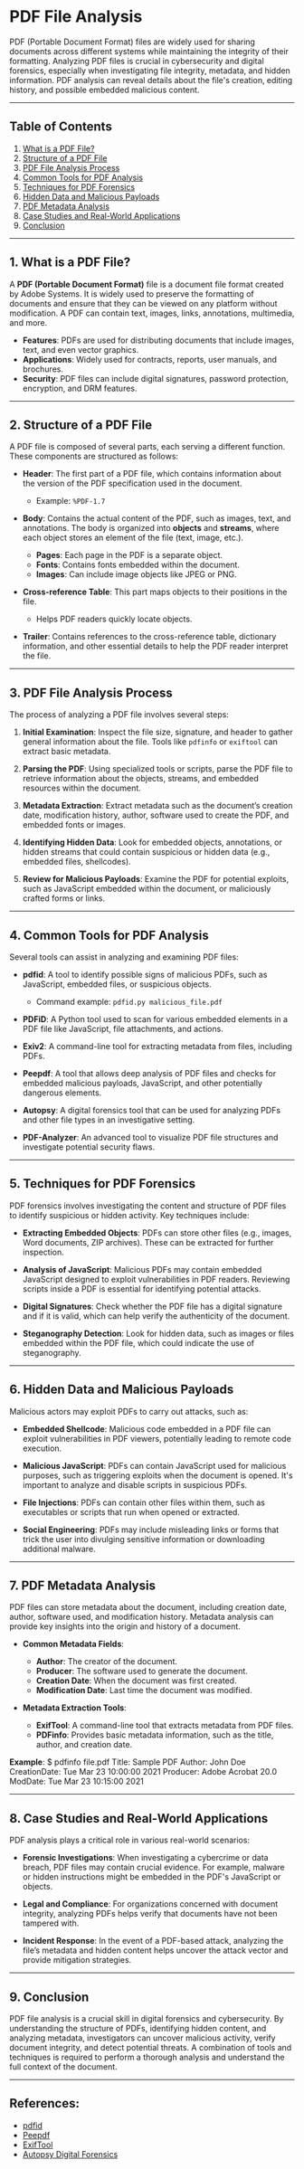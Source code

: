 # PDF File Analysis

PDF (Portable Document Format) files are widely used for sharing documents across different systems while maintaining the integrity of their formatting. Analyzing PDF files is crucial in cybersecurity and digital forensics, especially when investigating file integrity, metadata, and hidden information. PDF analysis can reveal details about the file's creation, editing history, and possible embedded malicious content.

---

## Table of Contents
1. [What is a PDF File?](#what-is-a-pdf-file)
2. [Structure of a PDF File](#structure-of-a-pdf-file)
3. [PDF File Analysis Process](#pdf-file-analysis-process)
4. [Common Tools for PDF Analysis](#common-tools-for-pdf-analysis)
5. [Techniques for PDF Forensics](#techniques-for-pdf-forensics)
6. [Hidden Data and Malicious Payloads](#hidden-data-and-malicious-payloads)
7. [PDF Metadata Analysis](#pdf-metadata-analysis)
8. [Case Studies and Real-World Applications](#case-studies-and-real-world-applications)
9. [Conclusion](#conclusion)

---

## 1. **What is a PDF File?**

A **PDF (Portable Document Format)** file is a document file format created by Adobe Systems. It is widely used to preserve the formatting of documents and ensure that they can be viewed on any platform without modification. A PDF can contain text, images, links, annotations, multimedia, and more.

- **Features**: PDFs are used for distributing documents that include images, text, and even vector graphics.
- **Applications**: Widely used for contracts, reports, user manuals, and brochures.
- **Security**: PDF files can include digital signatures, password protection, encryption, and DRM features.

---

## 2. **Structure of a PDF File**

A PDF file is composed of several parts, each serving a different function. These components are structured as follows:

- **Header**: The first part of a PDF file, which contains information about the version of the PDF specification used in the document.
  - Example: `%PDF-1.7`

- **Body**: Contains the actual content of the PDF, such as images, text, and annotations. The body is organized into **objects** and **streams**, where each object stores an element of the file (text, image, etc.).
  - **Pages**: Each page in the PDF is a separate object.
  - **Fonts**: Contains fonts embedded within the document.
  - **Images**: Can include image objects like JPEG or PNG.

- **Cross-reference Table**: This part maps objects to their positions in the file.
  - Helps PDF readers quickly locate objects.

- **Trailer**: Contains references to the cross-reference table, dictionary information, and other essential details to help the PDF reader interpret the file.

---

## 3. **PDF File Analysis Process**

The process of analyzing a PDF file involves several steps:

1. **Initial Examination**: Inspect the file size, signature, and header to gather general information about the file. Tools like `pdfinfo` or `exiftool` can extract basic metadata.
   
2. **Parsing the PDF**: Using specialized tools or scripts, parse the PDF file to retrieve information about the objects, streams, and embedded resources within the document.

3. **Metadata Extraction**: Extract metadata such as the document’s creation date, modification history, author, software used to create the PDF, and embedded fonts or images.

4. **Identifying Hidden Data**: Look for embedded objects, annotations, or hidden streams that could contain suspicious or hidden data (e.g., embedded files, shellcodes).

5. **Review for Malicious Payloads**: Examine the PDF for potential exploits, such as JavaScript embedded within the document, or maliciously crafted forms or links.

---

## 4. **Common Tools for PDF Analysis**

Several tools can assist in analyzing and examining PDF files:

- **pdfid**: A tool to identify possible signs of malicious PDFs, such as JavaScript, embedded files, or suspicious objects.
  - Command example: `pdfid.py malicious_file.pdf`
  
- **PDFiD**: A Python tool used to scan for various embedded elements in a PDF file like JavaScript, file attachments, and actions.
  
- **Exiv2**: A command-line tool for extracting metadata from files, including PDFs.
  
- **Peepdf**: A tool that allows deep analysis of PDF files and checks for embedded malicious payloads, JavaScript, and other potentially dangerous elements.
  
- **Autopsy**: A digital forensics tool that can be used for analyzing PDFs and other file types in an investigative setting.

- **PDF-Analyzer**: An advanced tool to visualize PDF file structures and investigate potential security flaws.

---

## 5. **Techniques for PDF Forensics**

PDF forensics involves investigating the content and structure of PDF files to identify suspicious or hidden activity. Key techniques include:

- **Extracting Embedded Objects**: PDFs can store other files (e.g., images, Word documents, ZIP archives). These can be extracted for further inspection.
  
- **Analysis of JavaScript**: Malicious PDFs may contain embedded JavaScript designed to exploit vulnerabilities in PDF readers. Reviewing scripts inside a PDF is essential for identifying potential attacks.

- **Digital Signatures**: Check whether the PDF file has a digital signature and if it is valid, which can help verify the authenticity of the document.

- **Steganography Detection**: Look for hidden data, such as images or files embedded within the PDF file, which could indicate the use of steganography.

---

## 6. **Hidden Data and Malicious Payloads**

Malicious actors may exploit PDFs to carry out attacks, such as:

- **Embedded Shellcode**: Malicious code embedded in a PDF file can exploit vulnerabilities in PDF viewers, potentially leading to remote code execution.
  
- **Malicious JavaScript**: PDFs can contain JavaScript used for malicious purposes, such as triggering exploits when the document is opened. It's important to analyze and disable scripts in suspicious PDFs.
  
- **File Injections**: PDFs can contain other files within them, such as executables or scripts that run when opened or extracted.

- **Social Engineering**: PDFs may include misleading links or forms that trick the user into divulging sensitive information or downloading additional malware.

---

## 7. **PDF Metadata Analysis**

PDF files can store metadata about the document, including creation date, author, software used, and modification history. Metadata analysis can provide key insights into the origin and history of a document.

- **Common Metadata Fields**:
  - **Author**: The creator of the document.
  - **Producer**: The software used to generate the document.
  - **Creation Date**: When the document was first created.
  - **Modification Date**: Last time the document was modified.

- **Metadata Extraction Tools**:
  - **ExifTool**: A command-line tool that extracts metadata from PDF files.
  - **PDFinfo**: Provides basic metadata information, such as the title, author, and creation date.

**Example**: 
$ pdfinfo file.pdf Title: Sample PDF Author: John Doe CreationDate: Tue Mar 23 10:00:00 2021 Producer: Adobe Acrobat 20.0 ModDate: Tue Mar 23 10:15:00 2021


---

## 8. **Case Studies and Real-World Applications**

PDF analysis plays a critical role in various real-world scenarios:

- **Forensic Investigations**: When investigating a cybercrime or data breach, PDF files may contain crucial evidence. For example, malware or hidden instructions might be embedded in the PDF's JavaScript or objects.
  
- **Legal and Compliance**: For organizations concerned with document integrity, analyzing PDFs helps verify that documents have not been tampered with.

- **Incident Response**: In the event of a PDF-based attack, analyzing the file’s metadata and hidden content helps uncover the attack vector and provide mitigation strategies.

---

## 9. **Conclusion**

PDF file analysis is a crucial skill in digital forensics and cybersecurity. By understanding the structure of PDFs, identifying hidden content, and analyzing metadata, investigators can uncover malicious activity, verify document integrity, and detect potential threats. A combination of tools and techniques is required to perform a thorough analysis and understand the full context of the document.

---

## References:
- [pdfid](https://blog.didierstevens.com/programs/pdfid/)
- [Peepdf](https://github.com/jesparza/peepdf)
- [ExifTool](https://exiv2.org/)
- [Autopsy Digital Forensics](https://www.sleuthkit.org/autopsy/)
